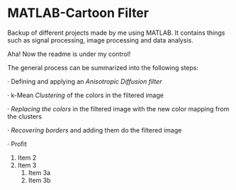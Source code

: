 # MATLAB-Cartoon Filter
Backup of different projects made by me using MATLAB. It contains things such as signal processing, image processing and data analysis.

Aha! Now the readme is under my control!

The general process can be summarized into the following steps:

· Defining and applying an *Anisotropic Diffusion filter*

· k-Mean *Clustering* of the colors in the filtered image

· *Replacing the colors* in the filtered image with the new color mapping from the clusters

· *Recovering borders* and adding them do the filtered image

· Profit

1. Item 2
1. Item 3
   1. Item 3a
   1. Item 3b
